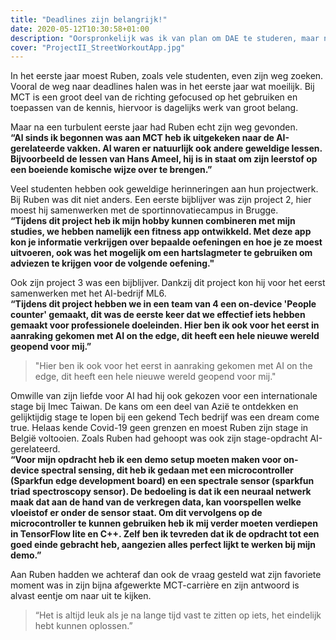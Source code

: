 ```yaml
---
title: "Deadlines zijn belangrijk!"
date: 2020-05-12T10:30:58+01:00
description: "Oorspronkelijk was ik van plan om DAE te studeren, maar na toch eens te gaan kijken naar MCT ben ik geprikkeld geraakt door het idee dat ik in aanraking kon komen met AI. Uiteindelijk heb ik besloten om toch MCT te kiezen en hier heb ik nog geen spijt van gehad."
cover: "ProjectII_StreetWorkoutApp.jpg"
---
```


In het eerste jaar moest Ruben, zoals vele studenten, even zijn weg zoeken. Vooral de weg naar deadlines halen was in het eerste jaar wat moeilijk. Bij MCT is een groot deel van de richting gefocused op het gebruiken en toepassen van de kennis, hiervoor is dagelijks werk van groot belang. 

Maar na een turbulent eerste jaar had Ruben echt zijn weg gevonden.  
__“Al sinds ik begonnen was aan MCT heb ik uitgekeken naar de AI-gerelateerde vakken. Al waren er natuurlijk ook andere geweldige lessen. Bijvoorbeeld de lessen van Hans Ameel, hij is in staat om zijn leerstof op een boeiende komische wijze over te brengen.”__

Veel studenten hebben ook geweldige herinneringen aan hun projectwerk. Bij Ruben was dit niet anders. Een eerste bijblijver was zijn project 2, hier moest hij samenwerken met de sportinnovatiecampus in Brugge.  
__“Tijdens dit project heb ik mijn hobby kunnen combineren met mijn studies, we hebben namelijk een fitness app ontwikkeld. Met deze app kon je informatie verkrijgen over bepaalde oefeningen en hoe je ze moest uitvoeren, ook was het mogelijk om een hartslagmeter te gebruiken om adviezen te krijgen voor de volgende oefening."__

Ook zijn project 3 was een bijblijver. Dankzij dit project kon hij voor het eerst samenwerken met het AI-bedrijf ML6.  
__“Tijdens dit project hebben we in een team van 4 een on-device 'People counter' gemaakt, dit was de eerste keer dat we effectief iets hebben gemaakt voor professionele doeleinden. Hier ben ik ook voor het eerst in aanraking gekomen met AI on the edge, dit heeft een hele nieuwe wereld geopend voor mij.”__

> "Hier ben ik ook voor het eerst in aanraking gekomen met AI on the edge, dit heeft een hele nieuwe wereld geopend voor mij."

Omwille van zijn liefde voor AI had hij ook gekozen voor een internationale stage bij Imec Taiwan. De kans om een deel van Azië te ontdekken en gelijktijdig stage te lopen bij een gekend Tech bedrijf was een dream come true. Helaas kende Covid-19 geen grenzen en moest Ruben zijn stage in België voltooien. Zoals Ruben had gehoopt was ook zijn stage-opdracht AI-gerelateerd.  
__“Voor mijn opdracht heb ik een demo setup moeten maken voor on-device spectral sensing, dit heb ik gedaan met een microcontroller (Sparkfun edge development board) en een spectrale sensor (sparkfun triad spectroscopy sensor). De bedoeling is dat ik een neuraal netwerk maak dat aan de hand van de verkregen data, kan voorspellen welke vloeistof er onder de sensor staat. Om dit vervolgens op de microcontroller te kunnen gebruiken heb ik mij verder moeten verdiepen in TensorFlow lite en C++. Zelf ben ik tevreden dat ik de opdracht tot een goed einde gebracht heb, aangezien alles perfect lijkt te werken bij mijn demo.”__

Aan Ruben hadden we achteraf dan ook de vraag gesteld wat zijn favoriete moment was in zijn bijna afgewerkte MCT-carrière en zijn antwoord is alvast eentje om naar uit te kijken.  

> “Het is altijd leuk als je na lange tijd vast te zitten op iets, het eindelijk hebt kunnen oplossen.”
